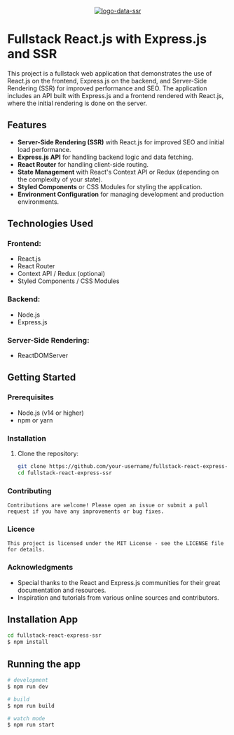 <p align="center">
  <a href="http://nestjs.com/" target="blank">
  <img src="https://res.cloudinary.com/dcckysqnh/image/upload/v1719976424/ssr-vite-react_w7fl65.png" alt="logo-data-ssr" />
  </a>
</p>

# Fullstack React.js with Express.js and SSR

This project is a fullstack web application that demonstrates the use of React.js on the frontend, Express.js on the backend, and Server-Side Rendering (SSR) for improved performance and SEO. The application includes an API built with Express.js and a frontend rendered with React.js, where the initial rendering is done on the server.

## Features

- **Server-Side Rendering (SSR)** with React.js for improved SEO and initial load performance.
- **Express.js API** for handling backend logic and data fetching.
- **React Router** for handling client-side routing.
- **State Management** with React's Context API or Redux (depending on the complexity of your state).
- **Styled Components** or CSS Modules for styling the application.
- **Environment Configuration** for managing development and production environments.

## Technologies Used

### Frontend:

- React.js
- React Router
- Context API / Redux (optional)
- Styled Components / CSS Modules

### Backend:

- Node.js
- Express.js

### Server-Side Rendering:

- ReactDOMServer

## Getting Started

### Prerequisites

- Node.js (v14 or higher)
- npm or yarn

### Installation

1. Clone the repository:
   ```bash
   git clone https://github.com/your-username/fullstack-react-express-ssr.git
   cd fullstack-react-express-ssr

### Contributing
    Contributions are welcome! Please open an issue or submit a pull request if you have any improvements or bug fixes.

### Licence
    This project is licensed under the MIT License - see the LICENSE file for details.
    
### Acknowledgments
- Special thanks to the React and Express.js communities for their great documentation and resources.
- Inspiration and tutorials from various online sources and contributors.

## Installation App

```bash
cd fullstack-react-express-ssr
$ npm install
```

## Running the app

```bash
# development
$ npm run dev

# build
$ npm run build

# watch mode
$ npm run start

```